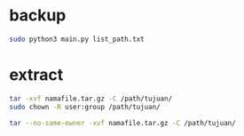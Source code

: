 # backup
```bash
sudo python3 main.py list_path.txt
```

# extract
```bash
tar -xvf namafile.tar.gz -C /path/tujuan/
sudo chown -R user:group /path/tujuan/

tar --no-same-owner -xvf namafile.tar.gz -C /path/tujuan/
```